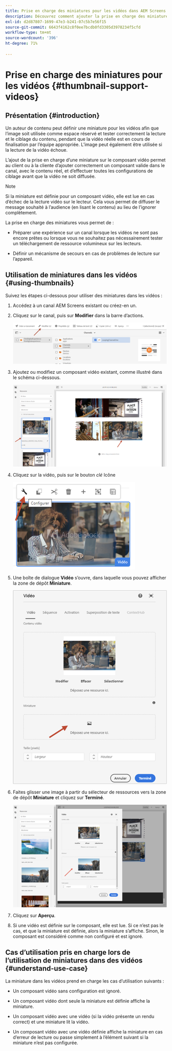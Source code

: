 ```yaml
---
title: Prise en charge des miniatures pour les vidéos dans AEM Screens
description: Découvrez comment ajouter la prise en charge des miniatures pour les vidéos dans AEM Screens.
exl-id: d2d87807-1699-47e3-b241-07c5b7e56f15
source-git-commit: 6643f4162c8f0ee7bcdb0fd3305d3978234f5cfd
workflow-type: tm+mt
source-wordcount: '396'
ht-degree: 71%

---
```


# Prise en charge des miniatures pour les vidéos {#thumbnail-support-videos}

## Présentation {#introduction}

Un auteur de contenu peut définir une miniature pour les vidéos afin que l’image soit utilisée comme espace réservé et tester correctement la lecture et le ciblage du contenu, pendant que la vidéo réelle est en cours de finalisation par l’équipe appropriée. L’image peut également être utilisée si la lecture de la vidéo échoue.

L’ajout de la prise en charge d’une miniature sur le composant vidéo permet au client ou à la cliente d’ajouter correctement un composant valide dans le canal, avec le contenu réel, et d’effectuer toutes les configurations de ciblage avant que la vidéo ne soit diffusée.

>[!NOTE]
>Si la miniature est définie pour un composant vidéo, elle est lue en cas d’échec de la lecture vidéo sur le lecteur. Cela vous permet de diffuser le message souhaité à l’audience (en lisant le contenu) au lieu de l’ignorer complètement.

La prise en charge des miniatures vous permet de :

* Préparer une expérience sur un canal lorsque les vidéos ne sont pas encore prêtes ou lorsque vous ne souhaitez pas nécessairement tester un téléchargement de ressource volumineux sur les lecteurs.

* Définir un mécanisme de secours en cas de problèmes de lecture sur l’appareil.

## Utilisation de miniatures dans les vidéos {#using-thumbnails}

Suivez les étapes ci-dessous pour utiliser des miniatures dans les vidéos :

1. Accédez à un canal AEM Screens existant ou créez-en un.

1. Cliquez sur le canal, puis sur **Modifier** dans la barre d’actions.

   ![image](/help/user-guide/assets/thumbnails/thumbnail-1.png)

1. Ajoutez ou modifiez un composant vidéo existant, comme illustré dans le schéma ci-dessous.

   ![image](/help/user-guide/assets/thumbnails/thumbnail-2.png)

1. Cliquez sur la vidéo, puis sur le bouton *clé* Icône

   ![image](/help/user-guide/assets/thumbnails/thumbnail-3.png)

1. Une boîte de dialogue **Vidéo** s’ouvre, dans laquelle vous pouvez afficher la zone de dépôt **Miniature**.

   ![image](/help/user-guide/assets/thumbnails/thumbnail-4.png)

1. Faites glisser une image à partir du sélecteur de ressources vers la zone de dépôt **Miniature** et cliquez sur **Terminé**.

   ![image](/help/user-guide/assets/thumbnails/thumbnail-5.png)

1. Cliquez sur **Aperçu**. 

1. Si une vidéo est définie sur le composant, elle est lue. Si ce n’est pas le cas, et que la miniature est définie, alors la miniature s’affiche. Sinon, le composant est considéré comme non configuré et est ignoré.

## Cas d’utilisation pris en charge lors de l’utilisation de miniatures dans des vidéos {#understand-use-case}

La miniature dans les vidéos prend en charge les cas d’utilisation suivants :

* Un composant vidéo sans configuration est ignoré.

* Un composant vidéo dont seule la miniature est définie affiche la miniature.

* Un composant vidéo avec une vidéo (si la vidéo présente un rendu correct) et une miniature lit la vidéo.

* Un composant vidéo avec une vidéo définie affiche la miniature en cas d’erreur de lecture ou passe simplement à l’élément suivant si la miniature n’est pas configurée.

